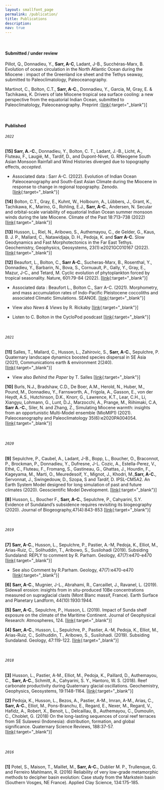 ```yaml
---
layout: smallfont_page
permalink: /publication/
title: Publications
description: 
nav: true
---
```

<p>&nbsp;</p>

#### Submitted / under review
Pillot, Q., Donnadieu, Y., __Sarr, A-C__, Ladant, J-B., Succhéras-Marx, B. Evolution of ocean circulation in the North Atlantic Ocean during the Miocene : impact of the Greenland ice sheet and the Tethys seaway, submitted to Paleoclimatology, Paleoceanography.

Martinot, C., Bolton, C.T., __Sarr, A-C.__, Donnadieu, Y., Garcia, M, Gray, E. & Tachikawa, K. Drivers of late Miocene tropical sea surface cooling: a new perspective from the equatorial Indian Ocean, submitted to Paleoclimatology, Paleoceanography. Preprint :[[link](https://www.essoar.org/doi/10.1002/essoar.10509655.2){:target="_blank"}]

<p>&nbsp;</p>

#### Published

###### `2022`
__[15]__ __Sarr, A.-C.__, Donnadieu, Y., Bolton, C. T., Ladant, J.-B., Licht, A., Fluteau, F., Laugié, M., Tardif, D., and Dupont-Nivet, G. RNeogene South Asian Monsoon Rainfall and Wind Histories diverged due to topography effects, _accepted_.
 - Associated data : Sarr A-C. (2022). Evolution of Indian Ocean Paleoceanography and South-East Asian Climate during the Miocene in response to change in regional topography. Zenodo. [[link](https://doi.org/10.5281/zenodo.5727042){:target="_blank"}]

__[14]__ Bolton, C.T., Gray, E., Kuhnt, W.,  Holbourn, A., Lübbers, J., Grant, K., Tachikawa, K., Marino, G., Rohling, E.J., __Sarr, A-C.__, Andersen, N. Secular and orbital-scale variability of equatorial Indian Ocean summer monsoon winds during the late Miocene. Climate of the Past 18:713–738 (2022) [[link](https://cp.copernicus.org/articles/18/713/2022/){:target="_blank"}]

__[13]__ Husson, L., Riel, N., Aribowo, S., Authemayou, C., de Gelder, G., Kaus,  B. J. P., Mallard, C., Natawidjaja, D. H., Pedoja, K. and __Sarr A-C.__ Slow Geodynamics and Fast Morphotectonics in the Far East Tethys. Geochemistry, Geophysics, Geosystems, 23(1):e2021GC010167 (2022). [[link](https://agupubs.onlinelibrary.wiley.com/doi/full/10.1029/2021GC010167){:target="_blank"}]

__[12]__ Beaufort, L., Bolton, C., __Sarr A-C.__, Sucheras-Marx, B., Rosenthal, Y., Donnadieu, Y., Barbarin, N., Bova, S., Cornuault, P., Gally, Y., Gray, E., Mazur, J-C., and Tetard, M. Cyclic evolution of phytoplankton forced by tropical seasonality. Nature, 601:79-84 (2022). [[link](https://rdcu.be/cCqxv){:target="_blank"}]


 - Associated data : Beaufort L., Bolton C., Sarr A-C. (2021). Morphometry, and mass accumulation rates of Indo-Pacific Pleistocene coccoliths and associated Climatic Simulations. SEANOE. [[link](https://www.seanoe.org/data/00728/84031/){:target="_blank"}]
 
 - View also _News & Views_ by R. Rickaby  [[link](https://www.nature.com/articles/d41586-021-03549-5){:target="_blank"}]
 
 - Listen to C. Bolton in the CycloPod posdcast [[link](https://open.spotify.com/episode/1FSUZWOpzWn3xsCkIdT1b0?si=UI-k9wraRDGc6pbRLzrifA&nd=1){:target="_blank"}]
  
 <p>&nbsp;</p>

###### `2021`

__[11]__ Salles, T., Mallard, C., Husson, L., Zahirovic, S., __Sarr, A-C.__, Sepulchre, P. Quaternary landscape dynamics boosted species dispersal in SE Asia (2021), Communications earth & environment 2(240). [[link](https://www.nature.com/articles/s43247-021-00311-7){:target="_blank"}]

 - View also _Behind the Paper_ by T. Salles [[link](https://ecoevocommunity.nature.com/posts/a-migration-superhighway-across-now-flooded-southeast-asia){:target="_blank"}]

__[10]__ Burls, N.J., Bradshaw, C.D., De Boer, A.M., Herold, N., Huber, M., Pound, M., Donnadieu, Y., Farnsworth, A., Frigola, A., Gasson, E., von der Heydt, A.S., Hutchinson, D.K., Knorr, G., Lawrence, K.T., Lear, C.H., Li, Xiangyu, Lohmann, G., Lunt, D.J., Marzocchi, A., Prange, M., Riihimaki, C.A, __Sarr A.-C.__, Siler, N. and Zhang, Z., Simulating Miocene warmth: insights from an opportunistic Multi-Model ensemble (MioMIP1) (2021). Paleoceanography and Paleoclimatology 35(6):e2020PA004054. [[link](https://agupubs.onlinelibrary.wiley.com/doi/full/10.1029/2020PA004054){:target="_blank"}]

<p>&nbsp;</p>

###### `2020`

__[9]__ Sepulchre, P., Caubel, A., Ladant, J-B., Bopp, L., Boucher, O., Braconnot, P., Brockman, P., Donnadieu, Y., Dufresne, J-L. Cozic, A., Estella-Perez, V., Ethé, C., Fluteau, F., Fromang, S., Gastineau, G., Ghattas, J., Hourdin, F., Kageyama, M., Marti, O., Meuredesoif, Y., Mignot, J., Khodri, M.,__Sarr, A-C.__, Servonnat, J., Swingedouw, D., Szopa, S and Tardif, D. IPSL-CM5A2. An Earth System Model designed for long simulation of past and future climates (2020). Geoscientific Model Development. [[link](https://gmd.copernicus.org/articles/13/3011/2020/){:target="_blank"}]

__[8]__ Husson, L., Boucher F., __Sarr, A-C.__, Sepulchre, P., Cahyarini, S.Y.  Evidence of Sundaland’s subsidence requires revisiting its biogeography (2020). Journal of Biogeography,47(4):843-853 [[link](https://onlinelibrary.wiley.com/doi/full/10.1111/jbi.13762){:target="_blank"}]

<p>&nbsp;</p>

###### `2019`

__[7]__ __Sarr, A-C.__, Husson, L., Sepulchre, P., Pastier, A.-M, Pedoja, K., Elliot, M., Arias-Ruiz, C., Solihuddin, T., Aribowo, S., Susilohadi (2019). Subsiding Sundaland: REPLY to comment by R. Parham. Geology, 47(7):e470-e470 [[link](https://pubs.geoscienceworld.org/gsa/geology/article/47/7/e470/571723/Subsiding-Sundaland-REPLY){:target="_blank"}]

- See also Comment by R.Parham. Geology, 47(7):e470-e470 [[link](https://pubs.geoscienceworld.org/gsa/geology/article/47/7/e469/571726/Subsiding-Sundaland-COMMENT){:target="_blank"}]

__[6]__ __Sarr, A-C.__, Mugnier, J-L., Abrahami, R., Carcaillet, J., Ravanel, L. (2019). Sidewall erosion: insights from in situ-produced 10Be concentrations measured on supraglacial clasts (Mont Blanc massif, France). Earth Surface and Planetary Landform, 44(10):1930:1944. 

__[5]__ __Sarr, A-C.__, Sepulchre, P., Husson, L. (2019). Impact of Sunda shelf exposure on the climate of the Maritime Continent. Journal of Geophysical Research: Atmospheres, 124. [[link](https://agupubs.onlinelibrary.wiley.com/doi/full/10.1029/2018JD029971){:target="_blank"}]

__[4]__ __Sarr, A-C.__, Husson, L., Sepulchre, P., Pastier, A.-M, Pedoja, K., Elliot, M., Arias-Ruiz, C., Solihuddin, T., Aribowo, S., Susilohadi. (2019). Subsiding Sundaland. Geology, 47:119-122.  [[link](https://hal.archives-ouvertes.fr/hal-02440378/document){:target="_blank"}]

<p>&nbsp;</p>

###### `2018`

__[3]__ Husson, L., Pastier, A-M., Elliot, M., Pedoja, K., Paillard, D., Authemayou, C., __Sarr, A-C.__, Schmitt, A., Cahyarini, S. Y., Hantoro, W. S. (2018). Reef carbonate productivity during Quaternary glacial oscillations. Geochemistry, Geophysics, Geosystems, 19:1148-1164. [[link](https://agupubs.onlinelibrary.wiley.com/doi/full/10.1002/2017GC007335){:target="_blank"}]

__[2]__ Pedoja, K., Husson, L., Bezos, A., Pastier, A-M., Imran, A-M., Arias, C., __Sarr, A-C.__, Elliot, M., Pons-Branchu, E., Regard, E., Nexer, M., Regard, V., Hafidz, A., Robert, X., Benoit, L., Delcaillau, B., Authemayou, C., Dumoulin, C., Choblet, G. (2018) On the long-lasting sequences of coral reef terraces from SE Sulawesi (Indonesia): distribution, formation, and global significance. Quaternary Science Reviews, 188:37-57. [[link](https://hal-normandie-univ.archives-ouvertes.fr/hal-01983439/document){:target="_blank"}]

<p>&nbsp;</p>

###### `2016`

__[1]__ Potel, S., Maison, T., Maillet, M., __Sarr, A-C.__, Dublier M. P., Trullenque, G. and Ferreiro Mahlmann, R. (2016) Reliability of very low-grade metamorphic methods to decipher basin evolution: Case study from the Markstein basin (Southern Vosges, NE France). Applied Clay Science, 134:175-185. 
